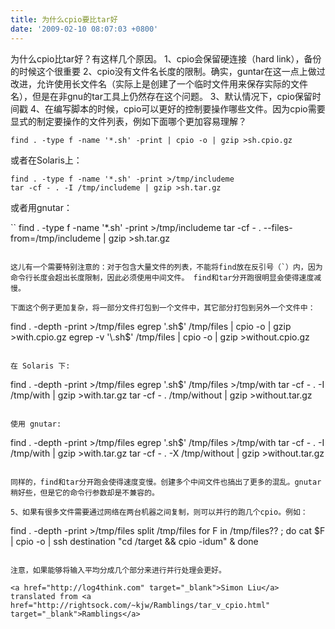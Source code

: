 ```yaml
---
title: 为什么cpio要比tar好
date: '2009-02-10 08:07:03 +0800'
---
```

为什么cpio比tar好？有这样几个原因。
1、cpio会保留硬连接（hard link），备份的时候这个很重要
2、cpio没有文件名长度的限制。确实，guntar在这一点上做过改进，允许使用长文件名（实际上是创建了一个临时文件用来保存实际的文件名），但是在非gnu的tar工具上仍然存在这个问题。
3、默认情况下，cpio保留时间戳
4、在编写脚本的时候，cpio可以更好的控制要操作哪些文件。因为cpio需要显式的制定要操作的文件列表，例如下面哪个更加容易理解？

```
find . -type f -name '*.sh' -print | cpio -o | gzip >sh.cpio.gz
```

或者在Solaris上：

```
find . -type f -name '*.sh' -print >/tmp/includeme
tar -cf - . -I /tmp/includeme | gzip >sh.tar.gz
```

或者用gnutar：

``
find . -type f -name '*.sh' -print >/tmp/includeme
tar -cf - . --files-from=/tmp/includeme | gzip >sh.tar.gz
```

这儿有一个需要特别注意的：对于包含大量文件的列表，不能将find放在反引号（`）内，因为命令行长度会超出长度限制，因此必须使用中间文件。 find和tar分开跑很明显会使得速度减慢。

下面这个例子更加复杂，将一部分文件打包到一个文件中，其它部分打包到另外一个文件中：

```
find . -depth -print >/tmp/files
egrep '\.sh$' /tmp/files | cpio -o | gzip >with.cpio.gz
egrep -v '\.sh$' /tmp/files | cpio -o | gzip >without.cpio.gz
```

在 Solaris 下:

```
find . -depth -print >/tmp/files
egrep '\.sh$' /tmp/files >/tmp/with
tar -cf - . -I /tmp/with | gzip >with.tar.gz
tar -cf - . /tmp/without | gzip >without.tar.gz
```

使用 gnutar:

```
find . -depth -print >/tmp/files
egrep '\.sh$' /tmp/files >/tmp/with
tar -cf - . -I /tmp/with | gzip >with.tar.gz
tar -cf - . -X /tmp/without | gzip >without.tar.gz
```

同样的，find和tar分开跑会使得速度变慢。创建多个中间文件也搞出了更多的混乱。gnutar稍好些，但是它的命令行参数却是不兼容的。

5、如果有很多文件需要通过网络在两台机器之间复制，则可以并行的跑几个cpio。例如：

```
find . -depth -print >/tmp/files
split /tmp/files
for F in /tmp/files?? ; do
    cat $F | cpio -o | ssh destination "cd /target && cpio -idum" &
done
```

注意，如果能够将输入平均分成几个部分来进行并行处理会更好。

<a href="http://log4think.com" target="_blank">Simon Liu</a> translated from <a href="http://rightsock.com/~kjw/Ramblings/tar_v_cpio.html" target="_blank">Ramblings</a>

